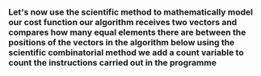 ### Let's now use the scientific method to mathematically model our cost function our algorithm receives two vectors and compares how many equal elements there are between the positions of the vectors in the algorithm below using the scientific combinatorial method we add a count variable to count the instructions carried out in the programme
